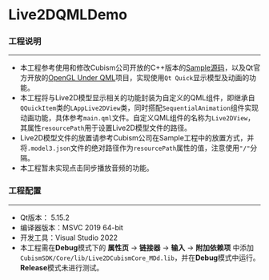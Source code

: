 # Live2DQMLDemo
### 工程说明
---
* 本工程参考使用和修改Cubism公司开放的C++版本的[Sample源码](https://github.com/Live2D/CubismNativeSamples)，以及Qt官方开放的[OpenGL Under QML](https://doc.qt.io/qt-5.15/qtquick-scenegraph-openglunderqml-example.html)项目，实现使用```Qt Quick```显示模型及动画的功能。
* 本工程将与Live2D模型显示相关的功能封装为自定义的QML组件，即继承自```QQuickItem```类的```LAppLive2DView```类，同时搭配```SequentialAnimation```组件实现动画功能，具体参考```main.qml```文件。自定义QML组件的名称为```Live2DView```，其属性```resourcePath```用于设置Live2D模型文件的路径。
* Live2D模型文件的放置请参考Cubism公司在Sample工程中的放置方式，并将```.model3.json```文件的绝对路径作为```resourcePath```属性的值，注意使用```"/"```分隔。
* 本工程暂未实现点击同步播放音频的功能。
### 工程配置
---
* Qt版本： 5.15.2
* 编译器版本：MSVC 2019 64-bit
* 开发工具：Visual Studio 2022
* 本工程需在**Debug**模式下的 **属性页** -> **链接器** -> **输入** -> **附加依赖项** 中添加```CubismSDK/Core/lib/Live2DCubismCore_MDd.lib```，并在**Debug**模式中运行。**Release**模式未进行测试。
